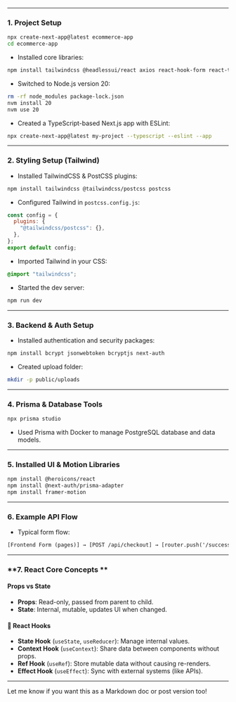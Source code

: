 
---

###  **1. Project Setup**

```bash
npx create-next-app@latest ecommerce-app
cd ecommerce-app
```

* Installed core libraries:

```bash
npm install tailwindcss @headlessui/react axios react-hook-form react-toastify
```

* Switched to Node.js version 20:

```bash
rm -rf node_modules package-lock.json
nvm install 20
nvm use 20
```

* Created a TypeScript-based Next.js app with ESLint:

```bash
npx create-next-app@latest my-project --typescript --eslint --app
```

---

###  **2. Styling Setup (Tailwind)**

* Installed TailwindCSS & PostCSS plugins:

```bash
npm install tailwindcss @tailwindcss/postcss postcss
```

* Configured Tailwind in `postcss.config.js`:

```js
const config = {
  plugins: {
    "@tailwindcss/postcss": {},
  },
};
export default config;
```

* Imported Tailwind in your CSS:

```css
@import "tailwindcss";
```

* Started the dev server:

```bash
npm run dev
```

---

###  **3. Backend & Auth Setup**

* Installed authentication and security packages:

```bash
npm install bcrypt jsonwebtoken bcryptjs next-auth
```

* Created upload folder:

```bash
mkdir -p public/uploads
```

---

###  **4. Prisma & Database Tools**

```bash
npx prisma studio
```

* Used Prisma with Docker to manage PostgreSQL database and data models.

---

###  **5. Installed UI & Motion Libraries**

```bash
npm install @heroicons/react
npm install @next-auth/prisma-adapter
npm install framer-motion
```

---

###  **6. Example API Flow**

* Typical form flow:

```txt
[Frontend Form (pages)] → [POST /api/checkout] → [router.push('/success')]
```

---

###  **7. React Core Concepts **

####  **Props vs State**

* **Props**: Read-only, passed from parent to child.
* **State**: Internal, mutable, updates UI when changed.

#### 🔹 **React Hooks**

* **State Hook** (`useState`, `useReducer`): Manage internal values.
* **Context Hook** (`useContext`): Share data between components without props.
* **Ref Hook** (`useRef`): Store mutable data without causing re-renders.
* **Effect Hook** (`useEffect`): Sync with external systems (like APIs).

---

Let me know if you want this as a Markdown doc or post version too!
